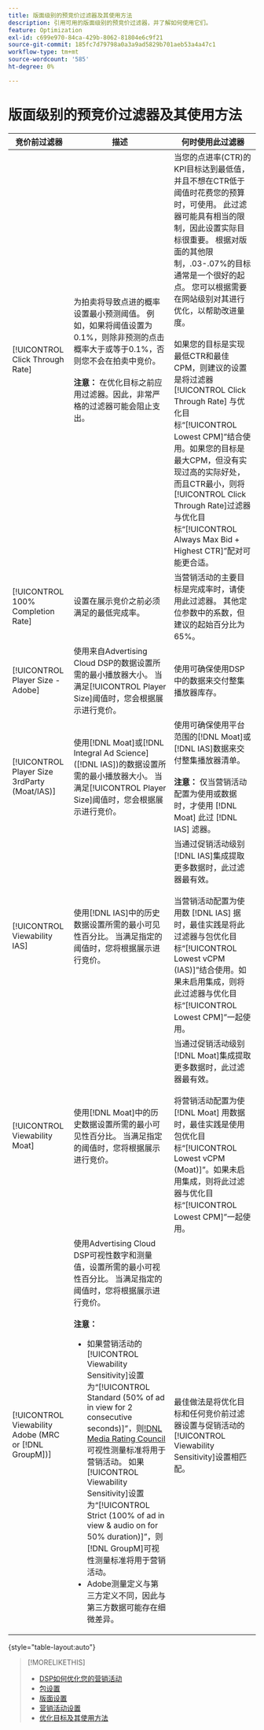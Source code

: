 ```yaml
---
title: 版面级别的预竞价过滤器及其使用方法
description: 引用可用的版面级别的预竞价过滤器，并了解如何使用它们。
feature: Optimization
exl-id: c699e970-84ca-429b-8062-81804e6c9f21
source-git-commit: 185fc7d79798a0a3a9ad5829b701aeb53a4a47c1
workflow-type: tm+mt
source-wordcount: '585'
ht-degree: 0%

---
```


# 版面级别的预竞价过滤器及其使用方法

| 竞价前过滤器 | 描述 | 何时使用此过滤器 |
| ---------------| ----------- | ---------------------- |
| [!UICONTROL Click Through Rate] | 为拍卖将导致点进的概率设置最小预测阈值。 例如，如果将阈值设置为0.1%，则除非预测的点击概率大于或等于0.1%，否则您不会在拍卖中竞价。<br><br><b>注意：</b> 在优化目标之前应用过滤器。因此，非常严格的过滤器可能会阻止支出。 | 当您的点进率(CTR)的KPI目标达到最低值，并且不想在CTR低于阈值时花费您的预算时，可使用。 此过滤器可能具有相当的限制，因此设置实际目标很重要。 根据对版面的其他限制，.03-.07%的目标通常是一个很好的起点。 您可以根据需要在网站级别对其进行优化，以帮助改进量度。<br><br>如果您的目标是实现最低CTR和最佳CPM，则建议的设置是将过滤器 [!UICONTROL Click Through Rate] 与优化目标“[!UICONTROL Lowest CPM]”结合使用。如果您的目标是最大CPM，但没有实现过高的实际好处，而且CTR最小，则将[!UICONTROL Click Through Rate]过滤器与优化目标“[!UICONTROL Always Max Bid + Highest CTR]”配对可能更合适。 |
| [!UICONTROL 100% Completion Rate] | 设置在展示竞价之前必须满足的最低完成率。 | 当营销活动的主要目标是完成率时，请使用此过滤器。 其他定位参数中的系数，但建议的起始百分比为65%。 |
| [!UICONTROL Player Size - Adobe] | 使用来自Advertising Cloud DSP的数据设置所需的最小播放器大小。 当满足[!UICONTROL Player Size]阈值时，您会根据展示进行竞价。 | 使用可确保使用DSP中的数据来交付整集播放器库存。 |
| [!UICONTROL Player Size 3rdParty (Moat/IAS)] | 使用[!DNL Moat]或[!DNL Integral Ad Science]([!DNL IAS])的数据设置所需的最小播放器大小。 当满足[!UICONTROL Player Size]阈值时，您会根据展示进行竞价。 | 使用可确保使用平台范围的[!DNL Moat]或[!DNL IAS]数据来交付整集播放器清单。<br><br><b>注意：</b> 仅当营销活动配置为使用或数据时，才使用 [!DNL Moat] 此过 [!DNL IAS] 滤器。 |
| [!UICONTROL Viewability IAS] | 使用[!DNL IAS]中的历史数据设置所需的最小可见性百分比。 当满足指定的阈值时，您将根据展示进行竞价。 | 当通过促销活动级别[!DNL IAS]集成提取更多数据时，此过滤器最有效。<br><br>当营销活动配置为使用数 [!DNL IAS] 据时，最佳实践是将此过滤器与包优化目标“[!UICONTROL Lowest vCPM (IAS)]”结合使用。如果未启用集成，则将此过滤器与优化目标“[!UICONTROL Lowest CPM]”一起使用。 |
| [!UICONTROL Viewability Moat] | 使用[!DNL Moat]中的历史数据设置所需的最小可见性百分比。 当满足指定的阈值时，您将根据展示进行竞价。 | 当通过促销活动级别[!DNL Moat]集成提取更多数据时，此过滤器最有效。<br><br>将营销活动配置为使 [!DNL Moat] 用数据时，最佳实践是使用包优化目标“[!UICONTROL Lowest vCPM (Moat)]”。如果未启用集成，则将此过滤器与优化目标“[!UICONTROL Lowest CPM]”一起使用。 |
| [!UICONTROL Viewability Adobe (MRC or [!DNL GroupM])] | 使用Advertising Cloud DSP可视性数字和测量值，设置所需的最小可视性百分比。 当满足指定的阈值时，您将根据展示进行竞价。<br><br><b>注意：</b><ul><li>如果营销活动的[!UICONTROL Viewability Sensitivity]设置为“[!UICONTROL Standard (50% of ad in view for 2 consecutive seconds)]”，则[!DNL Media Rating Council](MRC)可视性测量标准将用于营销活动。 如果[!UICONTROL Viewability Sensitivity]设置为“[!UICONTROL Strict (100% of ad in view & audio on for 50% duration)]”，则[!DNL GroupM]可视性测量标准将用于营销活动。</li><li>Adobe测量定义与第三方定义不同，因此与第三方数据可能存在细微差异。</li></ul> | 最佳做法是将优化目标和任何竞价前过滤器设置与促销活动的[!UICONTROL Viewability Sensitivity]设置相匹配。 |

{style=&quot;table-layout:auto&quot;}

>[!MORELIKETHIS]
>
>* [DSP如何优化您的营销活动](optimization-how-dsp-optimizes-campaigns.md)
>* [包设置](/help/dsp/campaign-management/packages/package-settings.md)
>* [版面设置](/help/dsp/campaign-management/placements/placement-settings.md)
>* [营销活动设置](/help/dsp/campaign-management/campaigns/campaign-settings.md)
>* [优化目标及其使用方法](optimization-goals.md)

